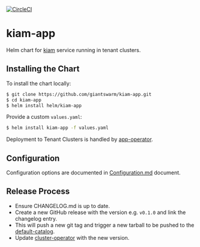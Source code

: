 [![CircleCI](https://circleci.com/gh/giantswarm/kiam-app.svg?style=shield)](https://circleci.com/gh/giantswarm/kiam-app)

# kiam-app

Helm chart for [kiam] service running in tenant clusters.

## Installing the Chart

To install the chart locally:

```bash
$ git clone https://github.com/giantswarm/kiam-app.git
$ cd kiam-app
$ helm install helm/kiam-app
```

Provide a custom `values.yaml`:

```bash
$ helm install kiam-app -f values.yaml
```

Deployment to Tenant Clusters is handled by [app-operator](https://github.com/giantswarm/app-operator).

## Configuration

Configuration options are documented in [Configuration.md](helm/kiam-app/Configuration.md) document.

## Release Process

* Ensure CHANGELOG.md is up to date.
* Create a new GitHub release with the version e.g. `v0.1.0` and link the
changelog entry.
* This will push a new git tag and trigger a new tarball to be pushed to the
[default-catalog].  
* Update [cluster-operator] with the new version.

[app-operator]: https://github.com/giantswarm/app-operator
[cluster-operator]: https://github.com/giantswarm/cluster-operator
[default-catalog]: https://github.com/giantswarm/default-catalog
[default-test-catalog]: https://github.com/giantswarm/default-test-catalog
[kiam]: https://github.com/uswitch/kiam
